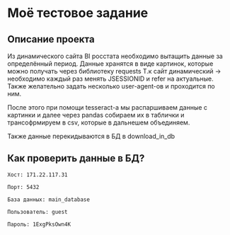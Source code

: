 #  Моё тестовое задание

##  Описание проекта

Из динамического сайта BI росстата необходимо вытащить данные за определённый период. Данные хранятся в виде картинок, которые можно получать через библиотеку requests
Т.к сайт динамический -> необходимо каждый раз менять JSESSIONID и refer на актуальные.
Также желательно задать несколько user-agent-ов и проходится по ним.

После этого при помощи tesseract-а мы распаршиваем данные с картинки и далее через pandas собираем их в таблички и трансофрмируем в csv,
которые в дальнешем объединяем.

Также данные перекидываются в БД в download_in_db

## Как проверить данные в БД?

```
Хост: 171.22.117.31
```
```
Порт: 5432
```
```
База данных: main_database
```
```
Пользователь: guest
```
```
Пароль: 1ExgPksOwn4K
```